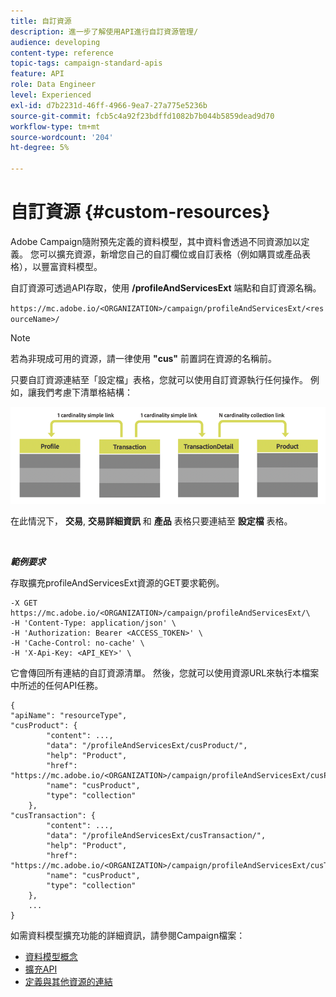 ```yaml
---
title: 自訂資源
description: 進一步了解使用API進行自訂資源管理/
audience: developing
content-type: reference
topic-tags: campaign-standard-apis
feature: API
role: Data Engineer
level: Experienced
exl-id: d7b2231d-46ff-4966-9ea7-27a775e5236b
source-git-commit: fcb5c4a92f23bdffd1082b7b044b5859dead9d70
workflow-type: tm+mt
source-wordcount: '204'
ht-degree: 5%

---
```


# 自訂資源 {#custom-resources}

Adobe Campaign隨附預先定義的資料模型，其中資料會透過不同資源加以定義。 您可以擴充資源，新增您自己的自訂欄位或自訂表格（例如購買或產品表格），以豐富資料模型。

自訂資源可透過API存取，使用 **/profileAndServicesExt** 端點和自訂資源名稱。

`https://mc.adobe.io/<ORGANIZATION>/campaign/profileAndServicesExt/<resourceName>/`

>[!NOTE]
>
>若為非現成可用的資源，請一律使用 <b>&quot;cus&quot;</b> 前置詞在資源的名稱前。

只要自訂資源連結至「設定檔」表格，您就可以使用自訂資源執行任何操作。 例如，讓我們考慮下清單格結構：

![替代文字](assets/cusresources.png)

在此情況下， **交易**, **交易詳細資訊** 和 **產品** 表格只要連結至 **設定檔** 表格。

<br/>

***範例要求***

存取擴充profileAndServicesExt資源的GET要求範例。

```
-X GET https://mc.adobe.io/<ORGANIZATION>/campaign/profileAndServicesExt/\
-H 'Content-Type: application/json' \
-H 'Authorization: Bearer <ACCESS_TOKEN>' \
-H 'Cache-Control: no-cache' \
-H 'X-Api-Key: <API_KEY>' \
```

它會傳回所有連結的自訂資源清單。 然後，您就可以使用資源URL來執行本檔案中所述的任何API任務。

```
{
"apiName": "resourceType",
"cusProduct": {
        "content": ...,
        "data": "/profileAndServicesExt/cusProduct/",
        "help": "Product",
        "href": "https://mc.adobe.io/<ORGANIZATION>/campaign/profileAndServicesExt/cusProduct/metadata",
        "name": "cusProduct",
        "type": "collection"
    },
"cusTransaction": {
        "content": ...,
        "data": "/profileAndServicesExt/cusTransaction/",
        "help": "Product",
        "href": "https://mc.adobe.io/<ORGANIZATION>/campaign/profileAndServicesExt/cusTransaction/metadata",
        "name": "cusProduct",
        "type": "collection"
    },
    ...
}
```

如需資料模型擴充功能的詳細資訊，請參閱Campaign檔案：

* [資料模型概念](../../developing/using/data-model-concepts.md)
* [擴充API](../../developing/using/about-extending-the-api.md)
* [定義與其他資源的連結](https://helpx.adobe.com/campaign/standard/developing/using/configuring-the-resource-s-data-structure.html#defining-links-with-other-resources)
